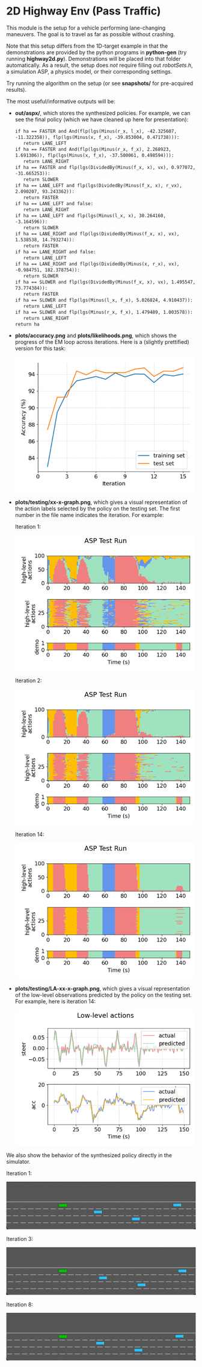 # 2D Highway Env (Pass Traffic)
This module is the setup for a vehicle performing lane-changing maneuvers. The goal is to travel as far as possible without crashing.

Note that this setup differs from the 1D-target example in that the demonstrations are provided by the python programs in **python-gen** (try running **highway2d.py**). Demonstrations will be placed into that folder automatically. 
As a result, the setup does *not* require filling out *robotSets.h*, a simulation ASP, a physics model, or their corresponding settings.

Try running the algorithm on the setup (or see **snapshots/** for pre-acquired results).

The most useful/informative outputs will be:
- **out/aspx/**, which stores the synthesized policies. For example, we can see the final policy (which we have cleaned up here for presentation):
    ```
   if ha == FASTER and And(flp(lgs(Minus(r_x, l_x), -42.325607, -11.322358)), flp(lgs(Minus(x, f_x), -39.853004, 0.471738))):
       return LANE_LEFT
   if ha == FASTER and And(flp(lgs(Minus(r_x, f_x), 2.268923, 1.691306)), flp(lgs(Minus(x, f_x), -37.500061, 0.498594))):
       return LANE_RIGHT
   if ha == FASTER and flp(lgs(DividedBy(Minus(f_x, x), vx), 0.977072, -31.665253)):
       return SLOWER
   if ha == LANE_LEFT and flp(lgs(DividedBy(Minus(f_x, x), r_vx), 2.090207, 93.243362)):
       return FASTER
   if ha == LANE_LEFT and false:
       return LANE_RIGHT
   if ha == LANE_LEFT and flp(lgs(Minus(l_x, x), 30.264160, -3.164596)):
       return SLOWER
   if ha == LANE_RIGHT and flp(lgs(DividedBy(Minus(f_x, x), vx), 1.538538, 14.793274)):
       return FASTER
   if ha == LANE_RIGHT and false:
       return LANE_LEFT
   if ha == LANE_RIGHT and flp(lgs(DividedBy(Minus(x, r_x), vx), -0.984751, 182.378754)):
       return SLOWER
   if ha == SLOWER and flp(lgs(DividedBy(Minus(f_x, x), vx), 1.495547, 73.774384)):
       return FASTER
   if ha == SLOWER and flp(lgs(Minus(l_x, f_x), 5.026824, 4.910437)):
       return LANE_LEFT
   if ha == SLOWER and flp(lgs(Minus(r_x, f_x), 1.479489, 1.003578)):
       return LANE_RIGHT
   return ha
    ```

- **plots/accuracy.png** and **plots/likelihoods.png**, which shows the progress of the EM loop across iterations. Here is a (slightly prettified) version for this task:

    ![](../assets/PT_plots/accuracy-alt.png)

- **plots/testing/xx-x-graph.png**, which gives a visual representation of the action labels selected by the policy on the testing set. The first number in the file name indicates the iteration. For example:

    Iteration 1:

    ![](../assets/PT_plots/1-0-graph.png)

    Iteration 2:

    ![](../assets/PT_plots/2-0-graph.png)

    Iteration 14:

    ![](../assets/PT_plots/14-0-graph.png)
    
- **plots/testing/LA-xx-x-graph.png**, which gives a visual representation of the low-level observations predicted by the policy on the testing set. For example, here is iteration 14:

    ![](../assets/PT_plots/LA-14-0-graph.png)

We also show the behavior of the synthesized policy directly in the simulator.

Iteration 1:

![](../assets/PT_plots/asp_1.gif)

Iteration 3:

![](../assets/PT_plots/asp_3.gif)

Iteration 8:

![](../assets/PT_plots/asp_8.gif)
